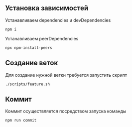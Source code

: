 ## Установка зависимостей
Устанавливаем dependencies и devDependencies
```
npm i
```
Устанавливаем peerDependencies
```
npx npm-install-peers                   
```

## Создание веток

Для создание нужной ветки требуется запустить скрипт 
```
./scripts/feature.sh
```
## Коммит
Коммит осуществляется посредством запуска команды
```
npm run commit
```

